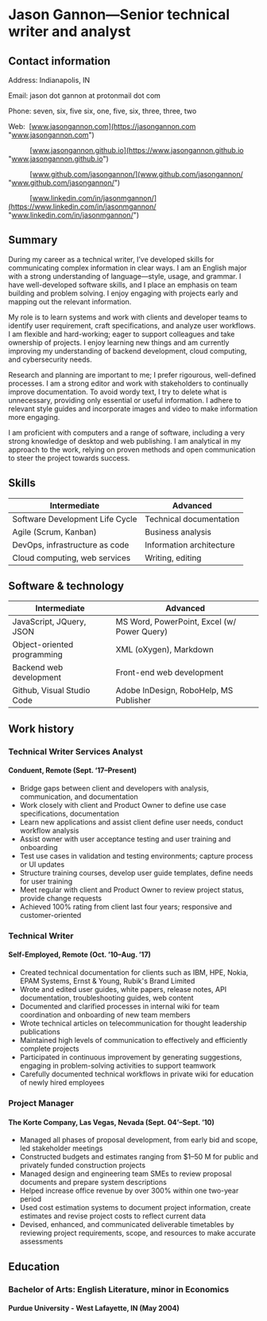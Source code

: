# Jason Gannon—Senior technical writer and analyst

## Contact information

Address: Indianapolis, IN

Email: jason dot gannon at protonmail dot com

Phone: seven, six, five six, one, five, six, three, three, two

Web: &nbsp;[www.jasongannon.com](https://jasongannon.com "www.jasongannon.com")

&nbsp;&nbsp;&nbsp;&nbsp;&nbsp;&nbsp;&nbsp;&nbsp;&nbsp;&nbsp;&nbsp;[www.jasongannon.github.io](https://www.jasongannon.github.io  "www.jasongannon.github.io")

&nbsp;&nbsp;&nbsp;&nbsp;&nbsp;&nbsp;&nbsp;&nbsp;&nbsp;&nbsp;&nbsp;[www.github.com/jasongannon/](www.github.com/jasongannon/  "www.github.com/jasongannon/")

&nbsp;&nbsp;&nbsp;&nbsp;&nbsp;&nbsp;&nbsp;&nbsp;&nbsp;&nbsp;&nbsp;[www.linkedin.com/in/jasonmgannon/](https://www.linkedin.com/in/jasonmgannon/  "www.linkedin.com/in/jasonmgannon/")

## Summary

During my career as a technical writer, I’ve developed skills for communicating complex information in clear ways. I am an English major with a strong understanding of language—style, usage, and grammar. I have well-developed software skills, and I place an emphasis on team building and problem solving. I enjoy engaging with projects early and mapping out the relevant information.

My role is to learn systems and work with clients and developer teams to identify user requirement, craft specifications, and analyze user workflows. I am flexible and hard-working; eager to support colleagues and take ownership of projects. I enjoy learning new things and am currently improving my understanding of backend development, cloud computing, and cybersecurity needs.

Research and planning are important to me; I prefer rigourous, well-defined processes. I am a strong editor and work with stakeholders to continually improve documentation. To avoid wordy text, I try to delete what is unnecessary, providing only essential or useful information. I adhere to relevant style guides and incorporate images and video to make information more engaging.

I am proficient with computers and a range of software, including a very strong knowledge of desktop and web publishing. I am analytical in my approach to the work, relying on proven methods and open communication to steer the project towards success.


## Skills

| Intermediate | Advanced |
|--------------|-------|
| Software Development Life Cycle | Technical documentation | 
| Agile (Scrum, Kanban) | Business analysis |
| DevOps, infrastructure as code | Information architecture |
| Cloud computing, web services | Writing, editing |



## Software & technology

| Intermediate | Advanced |
|--------------|-------|
| JavaScript, JQuery, JSON | MS Word, PowerPoint, Excel (w/ Power Query) |
| Object-oriented programming | XML (oXygen), Markdown |
| Backend web development | Front-end web development |
| Github, Visual Studio Code | Adobe InDesign, RoboHelp, MS Publisher |


## Work history

### Technical Writer Services Analyst

#### Conduent, Remote (Sept. ‘17–Present)

* Bridge gaps between client and developers with analysis, communication, and documentation
* Work closely with client and Product Owner to define use case specifications, documentation
* Learn new applications and assist client define user needs, conduct workflow analysis
* Assist owner with user acceptance testing and user training and onboarding
* Test use cases in validation and testing environments; capture process or UI updates
* Structure training courses, develop user guide templates, define needs for user training
* Meet regular with client and Product Owner to review project status, provide change requests
* Achieved 100% rating from client last four years; responsive and customer-oriented

### Technical Writer

#### Self-Employed, Remote (Oct. ’10–Aug. ’17)

* Created technical documentation for clients such as IBM, HPE, Nokia, EPAM Systems, Ernst & Young, Rubik's Brand Limited
* Wrote and edited user guides, white papers, release notes, API documentation, troubleshooting guides, web content
* Documented and clarified processes in internal wiki for team coordination and onboarding of new team members
* Wrote technical articles on telecommunication for thought leadership publications
* Maintained high levels of communication to effectively and efficiently complete projects
* Participated in continuous improvement by generating suggestions, engaging in problem-solving activities to support teamwork
* Carefully documented technical workflows in private wiki for education of newly hired employees

### Project Manager

#### The Korte Company, Las Vegas, Nevada (Sept. 04’–Sept. ’10)

* Managed all phases of proposal development, from early bid and scope, led stakeholder meetings
* Constructed budgets and estimates ranging from $1–50 M for public and privately funded construction projects
* Managed design and engineering team SMEs to review proposal documents and prepare system descriptions
* Helped increase office revenue by over 300% within one two-year period
* Used cost estimation systems to document project information, create estimates and revise project costs to reflect current data
* Devised, enhanced, and communicated deliverable timetables by reviewing project requirements, scope, and resources to make accurate assessments

## Education

### Bachelor of Arts: English Literature, minor in Economics

#### Purdue University - West Lafayette, IN (May 2004)
